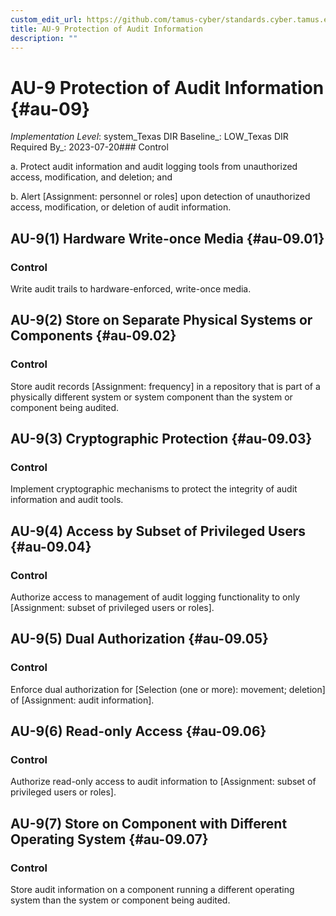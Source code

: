 ```yaml
---
custom_edit_url: https://github.com/tamus-cyber/standards.cyber.tamus.edu/tree/main/static/content/tamus.edu/TAMUS_profile.xml
title: AU-9 Protection of Audit Information
description: ""
---
```


# AU-9 Protection of Audit Information {#au-09}

_Implementation Level_: system_Texas DIR Baseline_: LOW_Texas DIR Required By_: 2023-07-20### Control

a. Protect audit information and audit logging tools from unauthorized access, modification, and deletion; and

b. Alert [Assignment: personnel or roles] upon detection of unauthorized access, modification, or deletion of audit information.

## AU-9(1) Hardware Write-once Media {#au-09.01}

### Control

Write audit trails to hardware-enforced, write-once media.

## AU-9(2) Store on Separate Physical Systems or Components {#au-09.02}

### Control

Store audit records [Assignment: frequency] in a repository that is part of a physically different system or system component than the system or component being audited.

## AU-9(3) Cryptographic Protection {#au-09.03}

### Control

Implement cryptographic mechanisms to protect the integrity of audit information and audit tools.

## AU-9(4) Access by Subset of Privileged Users {#au-09.04}

### Control

Authorize access to management of audit logging functionality to only [Assignment: subset of privileged users or roles].

## AU-9(5) Dual Authorization {#au-09.05}

### Control

Enforce dual authorization for [Selection (one or more): movement; deletion] of [Assignment: audit information].

## AU-9(6) Read-only Access {#au-09.06}

### Control

Authorize read-only access to audit information to [Assignment: subset of privileged users or roles].

## AU-9(7) Store on Component with Different Operating System {#au-09.07}

### Control

Store audit information on a component running a different operating system than the system or component being audited.


